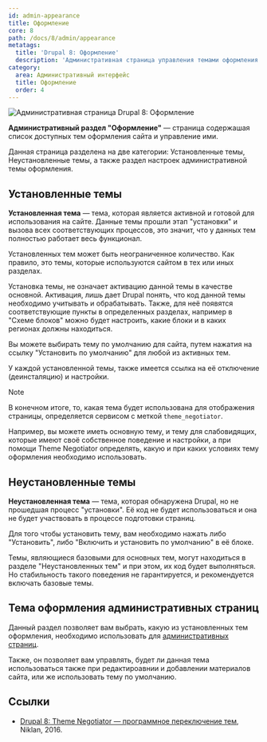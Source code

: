 ```yaml
---
id: admin-appearance
title: Оформление
core: 8
path: /docs/8/admin/appearance
metatags:
  title: 'Drupal 8: Оформление'
  description: 'Административная страница управления темами оформления сайта.'
category:
  area: Административный интерфейс
  title: Оформление
  order: 4
---
```


![Административная страница Drupal 8: Оформление](https://i.imgur.com/yogCm5Z.png)

**Административный раздел "Оформление"** — страница содержашая список доступных тем оформления сайта и управление ими.

Данная страница разделена на две категории: Установленные темы, Неустановленные темы, а также раздел настроек административной темы оформления.

## Установленные темы

**Установленная тема** — тема, которая является активной и готовой для использования на сайте. Данные темы прошли этап "установки" и вызова всех соответствующих процессов, это значит, что у данных тем полностью работает весь функционал.

Установленных тем может быть неограниченное количество. Как правило, это темы, которые используются сайтом в тех или иных разделах.

Установка темы, не означает активацию данной темы в качестве основной. Активация, лишь дает Drupal понять, что код данной темы необходимо учитывать и обрабатывать. Также, для неё появятся соответствующие пункты в определенных разделах, например в "Схеме блоков" можно будет настроить, какие блоки и в каких регионах должны находиться.

Вы можете выбирать тему по умолчанию для сайта, путем нажатия на ссылку "Установить по умолчанию" для любой из активных тем.

У каждой установленной темы, также имеется ссылка на её отключение (деинсталяцию) и настройки.

> [!NOTE]
> В конечном итоге, то, какая тема будет использована для отображения страницы, определяется сервисом с меткой `theme_negotiator`. 
>
> Например, вы можете иметь основную тему, и тему для слабовидящих, которые имеют своё собственное поведение и настройки, а при помощи Theme Negotiator определять, какую и при каких условиях тему оформления необходимо использовать.

## Неустановленные темы

**Неустановленная тема** — тема, которая обнаружена Drupal, но не прошедшая процесс "установки". Её код не будет использоваться и она не будет участвовать в процессе подготовки страниц.

Для того чтобы установить тему, вам необходимо нажать либо "Установить", либо "Включить и установить по умолчанию" в её блоке.

Темы, являющиеся базовыми для основных тем, могут находиться в разделе "Неустановленных тем" и при этом, их код будет выполняться. Но стабильность такого поведения не гарантируется, и рекомендуется включать базовые темы.

## Тема оформления административных страниц

Данный раздел позволяет вам выбрать, какую из установленных тем оформления, необходимо использовать для [административных страниц](admin).

Также, он позволяет вам управлять, будет ли данная тема использоваться также при редактироавнии и добавлении материалов сайта, или же использовать тему по умолчанию.

## Ссылки

- [Drupal 8: Theme Negotiator — программное переключение тем](https://niklan.net/blog/126), Niklan, 2016.
